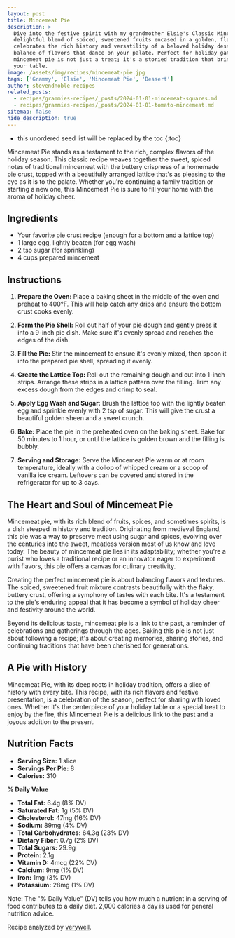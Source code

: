 ```yaml
---
layout: post
title: Mincemeat Pie
description: >
  Dive into the festive spirit with my grandmother Elsie's Classic Mincemeat Pie recipe, a
  delightful blend of spiced, sweetened fruits encased in a golden, flaky crust. This recipe
  celebrates the rich history and versatility of a beloved holiday dessert, offering a
  balance of flavors that dance on your palate. Perfect for holiday gatherings, our
  mincemeat pie is not just a treat; it's a storied tradition that brings warmth and joy to
  your table.
image: /assets/img/recipes/mincemeat-pie.jpg
tags: ['Grammy', 'Elsie', 'Mincemeat Pie', 'Dessert']
author: stevendnoble-recipes
related_posts:
  - recipes/grammies-recipes/_posts/2024-01-01-mincemeat-squares.md
  - recipes/grammies-recipes/_posts/2024-01-01-tomato-mincemeat.md
sitemap: false
hide_description: true
---
```


* this unordered seed list will be replaced by the toc
{:toc}

Mincemeat Pie stands as a testament to the rich, complex flavors of the holiday season. This classic recipe weaves together the sweet, spiced notes of traditional mincemeat with the buttery crispness of a homemade pie crust, topped with a beautifully arranged lattice that's as pleasing to the eye as it is to the palate. Whether you're continuing a family tradition or starting a new one, this Mincemeat Pie is sure to fill your home with the aroma of holiday cheer.

## Ingredients

* Your favorite pie crust recipe (enough for a bottom and a lattice top)
* 1 large egg, lightly beaten (for egg wash)
* 2 tsp sugar (for sprinkling)
* 4 cups prepared mincemeat

## Instructions

1. **Prepare the Oven:** Place a baking sheet in the middle of the oven and preheat to 400°F. This will help catch any drips and ensure the bottom crust cooks evenly.

2. **Form the Pie Shell:** Roll out half of your pie dough and gently press it into a 9-inch pie dish. Make sure it's evenly spread and reaches the edges of the dish.

3. **Fill the Pie:** Stir the mincemeat to ensure it's evenly mixed, then spoon it into the prepared pie shell, spreading it evenly.

4. **Create the Lattice Top:** Roll out the remaining dough and cut into 1-inch strips. Arrange these strips in a lattice pattern over the filling. Trim any excess dough from the edges and crimp to seal.

5. **Apply Egg Wash and Sugar:** Brush the lattice top with the lightly beaten egg and sprinkle evenly with 2 tsp of sugar. This will give the crust a beautiful golden sheen and a sweet crunch.

6. **Bake:** Place the pie in the preheated oven on the baking sheet. Bake for 50 minutes to 1 hour, or until the lattice is golden brown and the filling is bubbly.

7. **Serving and Storage:** Serve the Mincemeat Pie warm or at room temperature, ideally with a dollop of whipped cream or a scoop of vanilla ice cream. Leftovers can be covered and stored in the refrigerator for up to 3 days.

## The Heart and Soul of Mincemeat Pie

Mincemeat pie, with its rich blend of fruits, spices, and sometimes spirits, is a dish steeped in history and tradition. Originating from medieval England, this pie was a way to preserve meat using sugar and spices, evolving over the centuries into the sweet, meatless version most of us know and love today. The beauty of mincemeat pie lies in its adaptability; whether you're a purist who loves a traditional recipe or an innovator eager to experiment with flavors, this pie offers a canvas for culinary creativity.

Creating the perfect mincemeat pie is about balancing flavors and textures. The spiced, sweetened fruit mixture contrasts beautifully with the flaky, buttery crust, offering a symphony of tastes with each bite. It's a testament to the pie's enduring appeal that it has become a symbol of holiday cheer and festivity around the world.

Beyond its delicious taste, mincemeat pie is a link to the past, a reminder of celebrations and gatherings through the ages. Baking this pie is not just about following a recipe; it's about creating memories, sharing stories, and continuing traditions that have been cherished for generations.

## A Pie with History

Mincemeat Pie, with its deep roots in holiday tradition, offers a slice of history with every bite. This recipe, with its rich flavors and festive presentation, is a celebration of the season, perfect for sharing with loved ones. Whether it's the centerpiece of your holiday table or a special treat to enjoy by the fire, this Mincemeat Pie is a delicious link to the past and a joyous addition to the present.

## Nutrition Facts

* **Serving Size:** 1 slice
* **Servings Per Pie:** 8
* **Calories:** 310

**% Daily Value**

* **Total Fat:** 6.4g (8% DV)
* **Saturated Fat:** 1g (5% DV)
* **Cholesterol:** 47mg (16% DV)
* **Sodium:** 89mg (4% DV)
* **Total Carbohydrates:** 64.3g (23% DV)
* **Dietary Fiber:** 0.7g (2% DV)
* **Total Sugars:** 29.9g
* **Protein:** 2.1g
* **Vitamin D:** 4mcg (22% DV)
* **Calcium:** 9mg (1% DV)
* **Iron:** 1mg (3% DV)
* **Potassium:** 28mg (1% DV)

Note: The "% Daily Value" (DV) tells you how much a nutrient in a serving of food contributes to a daily diet. 2,000 calories a day is used for general nutrition advice.

Recipe analyzed by <a href="https://www.verywellfit.com/recipe-nutrition-analyzer-4157076" target="_blank">verywell</a>.

<script type="application/ld+json">
{
  "@context": "http://schema.org",
  "@type": "Recipe",
  "name": "Classic Mincemeat Pie",
  "image": "mincemeat-pie.jpg",
  "author": {
    "@type": "Person",
    "name": "Steven D Noble"
  },
  "description": "A traditional festive Mincemeat Pie recipe with a golden lattice crust, packed with spiced and sweetened fruits. Perfect for holiday celebrations.",
  "prepTime": "PT30M",
  "cookTime": "PT1H",
  "totalTime": "PT1H30M",
  "recipeYield": "8 servings",
  "recipeIngredient": [
    "Pie dough enough for bottom and lattice top",
    "4 cups mincemeat",
    "1 large egg, lightly beaten",
    "2 tsp sugar"
  ],
  "recipeInstructions": [
    {
      "@type": "HowToStep",
      "text": "Preheat oven to 400°F (200°C) with a baking sheet on the middle rack."
    },
    {
      "@type": "HowToStep",
      "text": "Roll out half the dough and fit into a 9-inch pie pan."
    },
    {
      "@type": "HowToStep",
      "text": "Spoon mincemeat into pie shell."
    },
    {
      "@type": "HowToStep",
      "text": "Roll out remaining dough, cut into strips, and form a lattice top. Trim edges."
    },
    {
      "@type": "HowToStep",
      "text": "Brush lattice with beaten egg and sprinkle with sugar."
    },
    {
      "@type": "HowToStep",
      "text": "Bake for 50 minutes to 1 hour, until golden."
    }
  ],
  "nutrition": {
    "@type": "NutritionInformation",
    "calories": "310 calories",
    "fatContent": "6.4g",
    "saturatedFatContent": "1g",
    "cholesterolContent": "47mg",
    "sodiumContent": "89mg",
    "carbohydrateContent": "64.3g",
    "fiberContent": "0.7g",
    "sugarContent": "29.9g",
    "proteinContent": "2.1g",
    "servingSize": "1 slice"
  }
}
</script>
